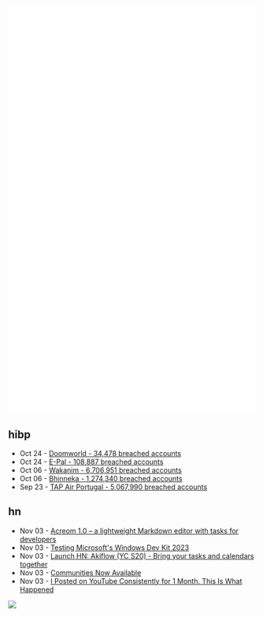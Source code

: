![Metrics](https://raw.githubusercontent.com/phixion/phixion/master/metrics.svg)

## hibp

<!--
for https://github.com/phixion/phixion/blob/main/.github/workflows/feeds.yml
-->
<!--START_SECTION:haveibeenpwnd-->
- Oct 24 - [Doomworld - 34,478 breached accounts](https://haveibeenpwned.com/PwnedWebsites#Doomworld)
- Oct 24 - [E-Pal - 108,887 breached accounts](https://haveibeenpwned.com/PwnedWebsites#EPal)
- Oct 06 - [Wakanim - 6,706,951 breached accounts](https://haveibeenpwned.com/PwnedWebsites#Wakanim)
- Oct 06 - [Bhinneka - 1,274,340 breached accounts](https://haveibeenpwned.com/PwnedWebsites#Bhinneka)
- Sep 23 - [TAP Air Portugal - 5,067,990 breached accounts](https://haveibeenpwned.com/PwnedWebsites#TAPAirPortugal)
<!--END_SECTION:haveibeenpwnd-->

## hn

<!--
for https://github.com/phixion/phixion/blob/main/.github/workflows/feeds.yml
-->
<!--START_SECTION:hn-->
- Nov 03 - [Acreom 1.0 – a lightweight Markdown editor with tasks for developers](https://acreom.com)
- Nov 03 - [Testing Microsoft's Windows Dev Kit 2023](https://www.jeffgeerling.com/blog/2022/testing-microsofts-windows-dev-kit-2023)
- Nov 03 - [Launch HN: Akiflow (YC S20) - Bring your tasks and calendars together](https://akiflow.com/)
- Nov 03 - [Communities Now Available](https://blog.whatsapp.com/communities-now-available)
- Nov 03 - [I Posted on YouTube Consistently for 1 Month. This Is What Happened](https://www.alexhyett.com/one-month-on-youtube/)
<!--END_SECTION:hn-->

<!--
for https://yhype.me
-->
![](https://hit.yhype.me/github/profile?user_id=13013670)
